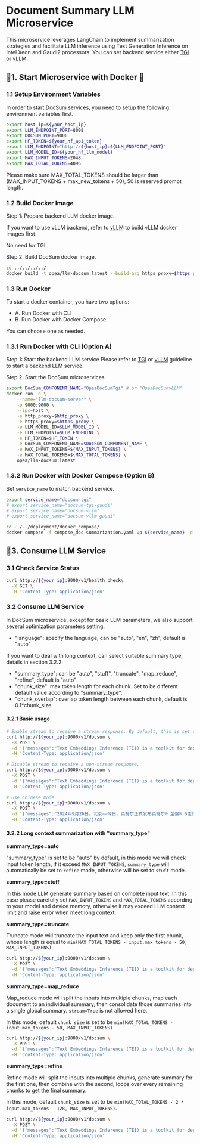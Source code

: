 # Document Summary LLM Microservice

This microservice leverages LangChain to implement summarization strategies and facilitate LLM inference using Text Generation Inference on Intel Xeon and Gaudi2 processors. You can set backend service either [TGI](../../../third_parties/tgi) or [vLLM](../../../third_parties/vllm).

## 🚀1. Start Microservice with Docker 🐳

### 1.1 Setup Environment Variables

In order to start DocSum services, you need to setup the following environment variables first.

```bash
export host_ip=${your_host_ip}
export LLM_ENDPOINT_PORT=8008
export DOCSUM_PORT=9000
export HF_TOKEN=${your_hf_api_token}
export LLM_ENDPOINT="http://${host_ip}:${LLM_ENDPOINT_PORT}"
export LLM_MODEL_ID=${your_hf_llm_model}
export MAX_INPUT_TOKENS=2048
export MAX_TOTAL_TOKENS=4096
```

Please make sure MAX_TOTAL_TOKENS should be larger than (MAX_INPUT_TOKENS + max_new_tokens + 50), 50 is reserved prompt length.

### 1.2 Build Docker Image

Step 1: Prepare backend LLM docker image.

If you want to use vLLM backend, refer to [vLLM](../../../third_parties/vllm/) to build vLLM docker images first.

No need for TGI.

Step 2: Build DocSum docker image.

```bash
cd ../../../../
docker build -t opea/llm-docsum:latest --build-arg https_proxy=$https_proxy --build-arg http_proxy=$http_proxy -f comps/llms/src/doc-summarization/Dockerfile .
```

### 1.3 Run Docker

To start a docker container, you have two options:

- A. Run Docker with CLI
- B. Run Docker with Docker Compose

You can choose one as needed.

### 1.3.1 Run Docker with CLI (Option A)

Step 1: Start the backend LLM service
Please refer to [TGI](../../../third_parties/tgi) or [vLLM](../../../third_parties/vllm) guideline to start a backend LLM service.

Step 2: Start the DocSum microservices

```bash
export DocSum_COMPONENT_NAME="OpeaDocSumTgi" # or "OpeaDocSumvLLM"
docker run -d \
    --name="llm-docsum-server" \
    -p 9000:9000 \
    --ipc=host \
    -e http_proxy=$http_proxy \
    -e https_proxy=$https_proxy \
    -e LLM_MODEL_ID=$LLM_MODEL_ID \
    -e LLM_ENDPOINT=$LLM_ENDPOINT \
    -e HF_TOKEN=$HF_TOKEN \
    -e DocSum_COMPONENT_NAME=$DocSum_COMPONENT_NAME \
    -e MAX_INPUT_TOKENS=${MAX_INPUT_TOKENS} \
    -e MAX_TOTAL_TOKENS=${MAX_TOTAL_TOKENS} \
    opea/llm-docsum:latest
```

### 1.3.2 Run Docker with Docker Compose (Option B)

Set `service_name` to match backend service.

```bash
export service_name="docsum-tgi"
# export service_name="docsum-tgi-gaudi"
# export service_name="docsum-vllm"
# export service_name="docsum-vllm-gaudi"

cd ../../deployment/docker_compose/
docker compose -f compose_doc-summarization.yaml up ${service_name} -d
```

## 🚀3. Consume LLM Service

### 3.1 Check Service Status

```bash
curl http://${your_ip}:9000/v1/health_check\
  -X GET \
  -H 'Content-Type: application/json'
```

### 3.2 Consume LLM Service

In DocSum microservice, except for basic LLM parameters, we also support several optimization parameters setting.

- "language": specify the language, can be "auto", "en", "zh", default is "auto"

If you want to deal with long context, can select suitable summary type, details in section 3.2.2.

- "summary_type": can be "auto", "stuff", "truncate", "map_reduce", "refine", default is "auto"
- "chunk_size": max token length for each chunk. Set to be different default value according to "summary_type".
- "chunk_overlap": overlap token length between each chunk, default is 0.1\*chunk_size

#### 3.2.1 Basic usage

```bash
# Enable stream to receive a stream response. By default, this is set to True.
curl http://${your_ip}:9000/v1/docsum \
  -X POST \
  -d '{"messages":"Text Embeddings Inference (TEI) is a toolkit for deploying and serving open source text embeddings and sequence classification models. TEI enables high-performance extraction for the most popular models, including FlagEmbedding, Ember, GTE and E5.", "max_tokens":32, "language":"en"}' \
  -H 'Content-Type: application/json'

# Disable stream to receive a non-stream response.
curl http://${your_ip}:9000/v1/docsum \
  -X POST \
  -d '{"messages":"Text Embeddings Inference (TEI) is a toolkit for deploying and serving open source text embeddings and sequence classification models. TEI enables high-performance extraction for the most popular models, including FlagEmbedding, Ember, GTE and E5.", "max_tokens":32, "language":"en", "stream":false}' \
  -H 'Content-Type: application/json'

# Use Chinese mode
curl http://${your_ip}:9000/v1/docsum \
  -X POST \
  -d '{"messages":"2024年9月26日，北京——今日，英特尔正式发布英特尔® 至强® 6性能核处理器（代号Granite Rapids），为AI、数据分析、科学计算等计算密集型业务提供卓越性能。", "max_tokens":32, "language":"zh", "stream":false}' \
  -H 'Content-Type: application/json'
```

#### 3.2.2 Long context summarization with "summary_type"

**summary_type=auto**

"summary_type" is set to be "auto" by default, in this mode we will check input token length, if it exceed `MAX_INPUT_TOKENS`, `summary_type` will automatically be set to `refine` mode, otherwise will be set to `stuff` mode.

**summary_type=stuff**

In this mode LLM generate summary based on complete input text. In this case please carefully set `MAX_INPUT_TOKENS` and `MAX_TOTAL_TOKENS` according to your model and device memory, otherwise it may exceed LLM context limit and raise error when meet long context.

**summary_type=truncate**

Truncate mode will truncate the input text and keep only the first chunk, whose length is equal to `min(MAX_TOTAL_TOKENS - input.max_tokens - 50, MAX_INPUT_TOKENS)`

```bash
curl http://${your_ip}:9000/v1/docsum \
  -X POST \
  -d '{"messages":"Text Embeddings Inference (TEI) is a toolkit for deploying and serving open source text embeddings and sequence classification models. TEI enables high-performance extraction for the most popular models, including FlagEmbedding, Ember, GTE and E5.", "max_tokens":32, "language":"en", "summary_type": "truncate", "chunk_size": 2000}' \
  -H 'Content-Type: application/json'
```

**summary_type=map_reduce**

Map_reduce mode will split the inputs into multiple chunks, map each document to an individual summary, then consolidate those summaries into a single global summary. `stream=True` is not allowed here.

In this mode, default `chunk_size` is set to be `min(MAX_TOTAL_TOKENS - input.max_tokens - 50, MAX_INPUT_TOKENS)`

```bash
curl http://${your_ip}:9000/v1/docsum \
  -X POST \
  -d '{"messages":"Text Embeddings Inference (TEI) is a toolkit for deploying and serving open source text embeddings and sequence classification models. TEI enables high-performance extraction for the most popular models, including FlagEmbedding, Ember, GTE and E5.", "max_tokens":32, "language":"en", "summary_type": "map_reduce", "chunk_size": 2000, "stream":false}' \
  -H 'Content-Type: application/json'
```

**summary_type=refine**

Refine mode will split the inputs into multiple chunks, generate summary for the first one, then combine with the second, loops over every remaining chunks to get the final summary.

In this mode, default `chunk_size` is set to be `min(MAX_TOTAL_TOKENS - 2 * input.max_tokens - 128, MAX_INPUT_TOKENS)`.

```bash
curl http://${your_ip}:9000/v1/docsum \
  -X POST \
  -d '{"messages":"Text Embeddings Inference (TEI) is a toolkit for deploying and serving open source text embeddings and sequence classification models. TEI enables high-performance extraction for the most popular models, including FlagEmbedding, Ember, GTE and E5.", "max_tokens":32, "language":"en", "summary_type": "refine", "chunk_size": 2000}' \
  -H 'Content-Type: application/json'
```
